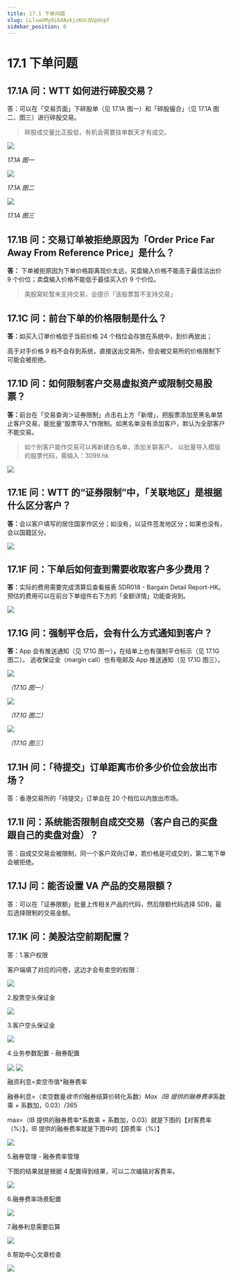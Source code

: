 ```yaml
---
title: 17.1 下单问题
slug: LLlvwUMy9ibdAxkjzKUcQVpUnpf
sidebar_position: 0
---
```



# 17.1 下单问题

## 17.1A 问：WTT 如何进行碎股交易？

答：可以在「交易页面」下碎股单（见 17.1A 图一）和「碎股撮合」（见 17.1A 图二、图三）进行碎股交易。

> 碎股成交量比正股低，有机会需要挂单数天才有成交。

<img src="/assets/Exybbau8TohOENxOxh2czsmcnDe.png" src-width="2872" src-height="1792" align="center"/>

<em>17.1A 图一</em>

<img src="/assets/S3SEbdNYIop3wkxx2wQcclXCnXb.png" src-width="2878" src-height="1740" align="center"/>

<em>17.1A 图二</em>

<img src="/assets/OOHJbtu2Vo6ksoxkhFfc63Grnie.png" src-width="2862" src-height="1790" align="center"/>

<em>17.1A 图三</em>


## 17.1B 问：交易订单被拒绝原因为「Order Price Far Away From Reference Price」是什么？

<b>答：</b> 下单被拒原因为下单价格距离现价太远，买盘输入价格不能高于最佳沽出价 9 个价位；卖盘输入价格不能低于最佳买入价 9 个价位。

> 美股窝轮暂未支持交易，会提示「该股票暂不支持交易」

## 17.1C 问：前台下单的价格限制是什么？

<b>答：</b>如买入订单价格低于当前价格 24 个档位会存放在系统中，到价再放出；

高于对手价格 9 档不会存到系统，直接送出交易所，但会被交易所的价格限制下可能会被拒绝。

## 17.1D 问：如何限制客户交易虚拟资产或限制交易股票？

<b>答：</b>前台在「交易查询＞证券限制」点击右上方「新增」，把股票添加至黑名单禁止客户交易，能批量“股票导入”作限制。如黑名单没有添加客户，默认为全部客户不能交易。

> 如个别客户能作交易可以再新建白名单，添加关联客户。
以批量导入模版的股票代码，需输入：3099.hk

<img src="/assets/AFSkbVYrdoeeKfxD4tkcXM43n7b.png" src-width="2606" src-height="1526" align="center"/>

## 17.1E 问：WTT 的“证券限制”中，「关联地区」是根据什么区分客户？

<b>答：</b>会以客户填写的居住国家作区分；如没有，以证件签发地区分；如果也没有，会以国籍区分。

<img src="/assets/JZQmbuy2SolibOxFEueccBGun4f.png" src-width="2866" src-height="1332" align="center"/>

## 17.1F 问：下单后如何查到需要收取客户多少费用？

<b>答：</b>实际的费用需要完成清算后查看报表 SDR018 - Bargain Detail Report-HK。
预估的费用可以在前台下单组件右下方的「金额详情」功能查询到。

<img src="/assets/VGeqbkAh6ooLqWx2utkcLT27nVf.png" src-width="2242" src-height="1122" align="center"/>

## 17.1G 问：强制平仓后，会有什么方式通知到客户？

<b>答：</b>App 会有推送通知（见 17.1G 图一）<b>，</b>在结单上也有强制平仓标示（见 17.1G 图二）。
追收保证金（margin call）也有电邮及 App 推送通知（见 17.1G 图三）。


<img src="/assets/Fi8cbwXYPoCKzLxii98cHMY6nYe.png" src-width="686" src-height="654" align="center"/>

<em>（17.1G 图一）</em>

<img src="/assets/Rf8gbRygMoGdbMxEM5wcP6d0nwh.png" src-width="1724" src-height="306" align="center"/>

<em>（17.1G 图二）</em>

<img src="/assets/B83ub6V6zoxTHQxk4ZBc4Dignuf.png" src-width="770" src-height="1290" align="center"/>

<em>（17.1G 图三）</em>

## 17.1H 问：「待提交」订单距离市价多少价位会放出市场？

答：香港交易所的「待提交」订单会在 20 个档位以内放出市场。

## 17.1I 问：系统能否限制自成交交易（客户自己的买盘跟自己的卖盘对盘）？

答：自成交交易会被限制，同一个客户双向订单，若价格是可成交的，第二笔下单会被拒绝。

## 17.1J 问：能否设置 VA 产品的交易限额？

答：可以在「证券限额」批量上传相关产品的代码，然后限额代码选择 SDB，最后选择限制的交易金额。

## 17.1K 问：美股沽空前期配置？

答：1.客户权限

客户端填了对应的问卷，这边才会有卖空的权限：

<img src="/assets/XmwrbAYUxoFEj2xIZnJcT77LnPd.png" src-width="2966" src-height="1670" align="center"/>

2.股票空头保证金

<img src="/assets/Ly2kbr6zYoEl8OxjQrgcb65Vnib.png" src-width="2968" src-height="1662" align="center"/>

3.客户空头保证金

<img src="/assets/Fo7LbAKxMoNAjNxSUT3cCNmIn9d.png" src-width="2962" src-height="1422" align="center"/>

4.业务参数配置 - 融券配置

<img src="/assets/Ha9jbJWWRopjV8xi5IpcDEVTnLc.png" src-width="2954" src-height="1654" align="center"/>

<img src="/assets/CfYfb6zyconR79xoW6acXZfbn7q.png" src-width="2962" src-height="1530" align="center"/>

融资利息=卖空市值*融券费率

融券利息=（卖空数量*收市价*融券结算价转化系数）*Max（IB 提供的融券费率*系数乘 + 系数加，0.03）/365

max=（IB 提供的融券费率*系数乘 + 系数加，0.03）就是下图的【对客费率（%）】，IB 提供的融券费率就是下图中的【原费率（%）】

<img src="/assets/LlMwbtlSxojmXBxXBXmc7fytncc.png" src-width="2956" src-height="456" align="center"/>

5.融券管理 - 融券费率管理

下图的结果就是根据 4 配置得到结果，可以二次编辑对客费率。

<img src="/assets/CwICbBXnmolwMtx7n0AcgRihnSG.png" src-width="2938" src-height="1666" align="center"/>

6.融券费率场景配置

<img src="/assets/OVAcb1zVVoeoJqxESpwc7NTGn3b.png" src-width="2960" src-height="586" align="center"/>

7.融券利息需要后算

<img src="/assets/MVPqbaAzYowyGaxc5Rfck2DbnPe.png" src-width="2944" src-height="986" align="center"/>

8.帮助中心文章检查

<img src="/assets/IwBdbMUVhoeV9nxsJvYcRZrenug.png" src-width="2954" src-height="426" align="center"/>

